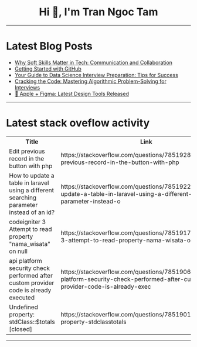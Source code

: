 <h1 align="center">Hi 👋, I'm Tran Ngoc Tam</h1>

---

# Latest Blog Posts 
<!-- BLOG-POST-LIST:START -->
- [Why Soft Skills Matter in Tech: Communication and Collaboration](https://dev.to/bingecoder89/why-soft-skills-matter-in-tech-communication-and-collaboration-5gih)
- [Getting Started with GitHub](https://dev.to/vidyarathna/getting-started-with-github-3a7d)
- [Your Guide to Data Science Interview Preparation: Tips for Success](https://dev.to/bikashdaga/your-guide-to-data-science-interview-preparation-tips-for-success-11j3)
- [Cracking the Code: Mastering Algorithmic Problem-Solving for Interviews](https://dev.to/topunix/cracking-the-code-mastering-algorithmic-problem-solving-for-interviews-17n)
- [🍏 Apple + Figma: Latest Design Tools Released](https://dev.to/adam/apple-figma-latest-design-tools-released-228k)
<!-- BLOG-POST-LIST:END -->

---

# Latest stack oveflow activity
<table>
  <tr><th>Title</th><th>Link</th></tr>
  <!-- STACKOVERFLOW:START --><tr><td>Edit previous record in the button with php</td><td>https://stackoverflow.com/questions/78519282/edit-previous-record-in-the-button-with-php</td></tr><tr><td>How to update a table in laravel using a different searching parameter instead of an id?</td><td>https://stackoverflow.com/questions/78519229/how-to-update-a-table-in-laravel-using-a-different-searching-parameter-instead-o</td></tr><tr><td>codeigniter 3 Attempt to read property &quot;nama_wisata&quot; on null</td><td>https://stackoverflow.com/questions/78519172/codeigniter-3-attempt-to-read-property-nama-wisata-on-null</td></tr><tr><td>api platform security check performed after custom provider code is already executed</td><td>https://stackoverflow.com/questions/78519067/api-platform-security-check-performed-after-custom-provider-code-is-already-exec</td></tr><tr><td>Undefined property: stdClass::$totals [closed]</td><td>https://stackoverflow.com/questions/78519017/undefined-property-stdclasstotals</td></tr><!-- STACKOVERFLOW:END -->
</table>

---



